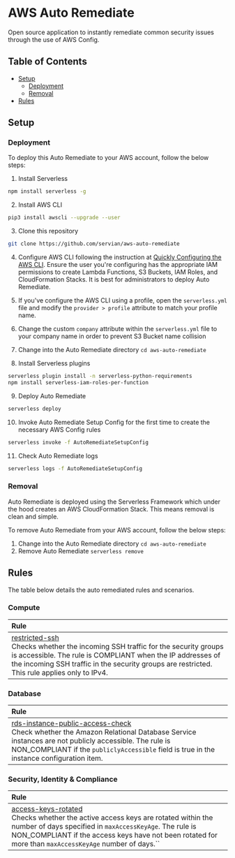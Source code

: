 # AWS Auto Remediate

Open source application to instantly remediate common security issues through the use of AWS Config.

## Table of Contents

- [Setup](#setup)
  - [Deployment](#deployment)
  - [Removal](#removal)
- [Rules](#rules)

## Setup
### Deployment

To deploy this Auto Remediate to your AWS account, follow the below steps:

01. Install Serverless

   ```bash
   npm install serverless -g
   ```

02. Install AWS CLI

   ```bash
   pip3 install awscli --upgrade --user
   ```

03. Clone this repository

   ```bash
   git clone https://github.com/servian/aws-auto-remediate
   ```

04. Configure AWS CLI following the instruction at [Quickly Configuring the AWS CLI](https://docs.aws.amazon.com/cli/latest/userguide/cli-chap-configure.html#cli-quick-configuration). Ensure the user you're configuring has the appropriate IAM permissions to create Lambda Functions, S3 Buckets, IAM Roles, and CloudFormation Stacks. It is best for administrators to deploy Auto Remediate.

05. If you've configure the AWS CLI using a profile, open the `serverless.yml` file and modify the `provider > profile` attribute to match your profile name.

06. Change the custom `company` attribute within the `serverless.yml` file to your company name in order to prevent S3 Bucket name collision

07. Change into the Auto Remediate directory
      `cd aws-auto-remediate`

08. Install Serverless plugins

   ```bash
   serverless plugin install -n serverless-python-requirements
   npm install serverless-iam-roles-per-function
   ```

09. Deploy Auto Remediate

   ```bash
   serverless deploy
   ```

10. Invoke Auto Remediate Setup Config for the first time to create the necessary AWS Config rules

   ```bash
   serverless invoke -f AutoRemediateSetupConfig
   ```

11. Check Auto Remediate logs

   ```bash
   serverless logs -f AutoRemediateSetupConfig
   ```

### Removal

Auto Remediate is deployed using the Serverless Framework which under the hood creates an AWS CloudFormation Stack. This means removal is clean and simple.

To remove Auto Remediate from your AWS account, follow the below steps:

1. Change into the Auto Remediate directory 
   `cd aws-auto-remediate`
2. Remove Auto Remediate 
   `serverless remove`

## Rules

The table below details the auto remediated rules and scenarios.

### Compute

| Rule                                                         |
| :----------------------------------------------------------- |
| [restricted-ssh](https://docs.aws.amazon.com/config/latest/developerguide/restricted-ssh.html)<br />Checks whether the incoming SSH traffic for the security groups is accessible. The rule is COMPLIANT when the IP addresses of the incoming SSH traffic in the security groups are restricted. This rule applies only to IPv4. |

### Database

| Rule                                                         |
| :----------------------------------------------------------- |
| [rds-instance-public-access-check](https://docs.aws.amazon.com/config/latest/developerguide/rds-instance-public-access-check.html)<br />Check whether the Amazon Relational Database Service instances are not publicly accessible. The rule is NON_COMPLIANT if the `publiclyAccessible` field is true in the instance configuration item. |

### Security, Identity & Compliance

| Rule                                                         |
| :----------------------------------------------------------- |
| [access-keys-rotated](https://docs.aws.amazon.com/config/latest/developerguide/access-keys-rotated.html)<br />Checks whether the active access keys are rotated within the number of days specified in `maxAccessKeyAge`. The rule is NON_COMPLIANT if the access keys have not been rotated for more than `maxAccessKeyAge` number of days.`` |